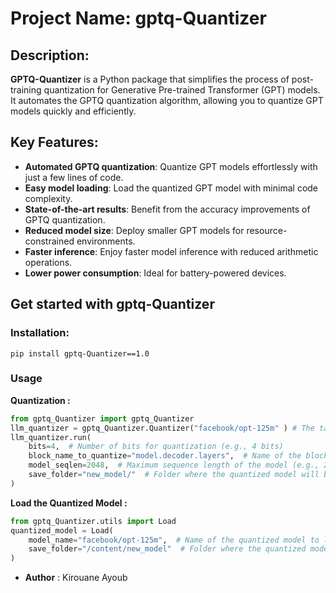 # Project Name: gptq-Quantizer

## Description:
**GPTQ-Quantizer** is a Python package that simplifies the process of post-training quantization for Generative Pre-trained Transformer (GPT) models. It automates the GPTQ quantization algorithm, allowing you to quantize GPT models quickly and efficiently.

## Key Features:

+ **Automated GPTQ quantization**: Quantize GPT models effortlessly with just a few lines of code.
+ **Easy model loading**: Load the quantized GPT model with minimal code complexity.
+ **State-of-the-art results**: Benefit from the accuracy improvements of GPTQ quantization.
+ **Reduced model size**: Deploy smaller GPT models for resource-constrained environments.
+ **Faster inference**: Enjoy faster model inference with reduced arithmetic operations.
+ **Lower power consumption**: Ideal for battery-powered devices.


## Get started with gptq-Quantizer

### Installation:
```
pip install gptq-Quantizer==1.0
```

### Usage

**Quantization :**


```python
from gptq_Quantizer import gptq_Quantizer
llm_quantizer = gptq_Quantizer.Quantizer("facebook/opt-125m" ) # The target model (e.g., "facebook/opt-125m")
llm_quantizer.run(
    bits=4,  # Number of bits for quantization (e.g., 4 bits)
    block_name_to_quantize="model.decoder.layers",  # Name of the block to be quantized
    model_seqlen=2048,  # Maximum sequence length of the model (e.g., 2048)
    save_folder="new_model/"  # Folder where the quantized model will be saved
)
```

**Load the Quantized Model :** 

```python
from gptq_Quantizer.utils import Load
quantized_model = Load(
    model_name="facebook/opt-125m",  # Name of the quantized model to load (e.g., "facebook/opt-125m")
    save_folder="/content/new_model"  # Folder where the quantized model is located
)
```
+ **Author** : Kirouane Ayoub
